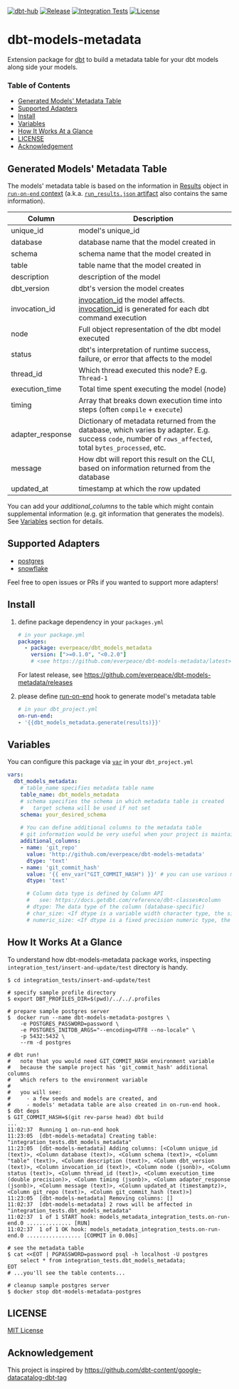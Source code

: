 [![dbt-hub](https://img.shields.io/badge/dbt--hub-dbt--models--metadata-brightgreen)](https://hub.getdbt.com/everpeace/dbt_models_metadata/latest/)
[![Release](https://img.shields.io/github/v/release/everpeace/dbt-models-metadata?include_prereleases&sort=semver)](https://github.com/everpeace/dbt-models-metadata/releases)
[![Integration Tests](https://github.com/everpeace/dbt-models-metadata/actions/workflows/ci.yml/badge.svg)](https://github.com/everpeace/dbt-models-metadata/actions)
[![License](https://img.shields.io/github/license/everpeace/dbt-models-metadata)](#license)
# dbt-models-metadata <!-- omit in toc -->

Extension package for [dbt][dbt] to build a metadata table for your dbt models along side your models.

### Table of Contents <!-- omit in toc -->

- [Generated Models' Metadata Table](#generated-models-metadata-table)
- [Supported Adapters](#supported-adapters)
- [Install](#install)
- [Variables](#variables)
- [How It Works At a Glance](#how-it-works-at-a-glance)
- [LICENSE](#license)
- [Acknowledgement](#acknowledgement)

## Generated Models' Metadata Table

The models' metadata table is based on the information in [Results][results] object in [`run-on-end` context][run-on-end-ctx] (a.k.a. [`run_results.json` artifact]([run-results-json]) also contains the same information).

| Column           | Description                                                                                                                                               |
| ---------------- | --------------------------------------------------------------------------------------------------------------------------------------------------------- |
| unique_id        | model's unique_id                                                                                                                                         |
| database         | database name that the model created in                                                                                                                   |
| schema           | schema name that the model created in                                                                                                                     |
| table            | table name that the model created in                                                                                                                      |
| description      | description of the model                                                                                                                                  |
| dbt_version      | dbt's version the model creates                                                                                                                           |
| invocation_id    | [invocation_id][invocation-id] the model affects. [invocation_id][invocation-id] is generated for each dbt command execution                              |
| node             | Full object representation of the dbt model executed                                                                                                      |
| status           | dbt's interpretation of runtime success, failure, or error that affects to the model                                                                      |
| thread_id        | Which thread executed this node? E.g. `Thread-1`                                                                                                          |
| execution_time   | Total time spent executing the model (node)                                                                                                               |
| timing           | Array that breaks down execution time into steps (often `compile` + `execute`)                                                                            |
| adapter_response | Dictionary of metadata returned from the database, which varies by adapter. E.g. success `code`, number of `rows_affected`, total `bytes_processed`, etc. |
| message          | How dbt will report this result on the CLI, based on information returned from the database                                                               |
| updated_at       | timestamp at which the row updated                                                                                                                        |

You can add your *additional_columns* to the table which might contain supplemental information (e.g. git information that generates the models).  See [Variables](#variables) section for details.

## Supported Adapters

- [postgres](https://pypi.org/project/dbt-postgres/)
- [snowflake](https://pypi.org/project/dbt-snowflake/)

Feel free to open issues or PRs if you wanted to support more adapters!

## Install

1. define package dependency in your `packages.yml`

    ```yaml
    # in your package.yml
    packages:
      - package: everpeace/dbt_models_metadata
        version: [">=0.1.0", "<0.2.0"]
        # <see https://github.com/everpeace/dbt-models-metadata/latest> for the latest version tag
    ```

    For latest release, see https://github.com/everpeace/dbt-models-metadata/releases

2. please define [run-on-end] hook to generate model's metadata table

    ```yaml
    # in your dbt_project.yml
    on-run-end:
    - '{{dbt_models_metadata.generate(results)}}'
    ```

## Variables

You can configure this package via [`var`][var] in your `dbt_project.yml`

```yaml
vars:
  dbt_models_metadata:
    # table_name specifies metadata table name
    table_name: dbt_models_metadata
    # schema specifies the schema in which metadata table is created
    #   target schema will be used if not set
    schema: your_desired_schema
    
    # You can define additional columns to the metadata table
    # git information would be very useful when your project is maintained by git
    additional_columns:
    - name: 'git_repo'
      value: 'http://github.com/everpeace/dbt-models-metadata'
      dtype: 'text'
    - name: 'git_commit_hash'
      value: '{{ env_var("GIT_COMMIT_HASH") }}' # you can use various macro here
      dtype: 'text'

      # Column data type is defined by Column API
      #   see: https://docs.getdbt.com/reference/dbt-classes#column
      # dtype: The data type of the column (database-specific)
      # char_size: <If dtype is a variable width character type, the size of the column, or else None>
      # numeric_size: <If dtype is a fixed precision numeric type, the size of the column, or else None>
```

## How It Works At a Glance

To understand how dbt-models-metadata package works, inspecting `integration_test/insert-and-update/test` directory is handy.

```shell
$ cd integration_tests/insert-and-update/test

# specify sample profile directory
$ export DBT_PROFILES_DIR=$(pwd)/../../.profiles

# prepare sample postgres server
$  docker run --name dbt-models-metadata-postgres \
    -e POSTGRES_PASSWORD=password \
    -e POSTGRES_INITDB_ARGS="--encoding=UTF8 --no-locale" \
    -p 5432:5432 \
    --rm -d postgres

# dbt run!
#   note that you would need GIT_COMMIT_HASH environment variable
#   because the sample project has 'git_commit_hash' additional columns 
#   which refers to the environment variable
#   
#   you will see:
#     - a few seeds and models are created, and
#     - models' metadata table are also created in on-run-end hook.
$ dbt deps
$ GIT_COMMIT_HASH=$(git rev-parse head) dbt build
...
11:02:37  Running 1 on-run-end hook
11:23:05  [dbt-models-metadata] Creating table: "integration_tests.dbt_models_metadata"
11:23:05  [dbt-models-metadata] Adding columns: [<Column unique_id (text)>, <Column database (text)>, <Column schema (text)>, <Column "table" (text)>, <Column description (text)>, <Column dbt_version (text)>, <Column invocation_id (text)>, <Column node (jsonb)>, <Column status (text)>, <Column thread_id (text)>, <Column execution_time (double precision)>, <Column timing (jsonb)>, <Column adapter_response (jsonb)>, <Column message (text)>, <Column updated_at (timestamptz)>, <Column git_repo (text)>, <Column git_commit_hash (text)>]
11:23:05  [dbt-models-metadata] Removing columns: []
11:02:37  [dbt-models-metadata] 2 rows will be affected in "integration_tests.dbt_models_metadata"
11:02:37  1 of 1 START hook: models_metadata_integration_tests.on-run-end.0 .............. [RUN]
11:02:37  1 of 1 OK hook: models_metadata_integration_tests.on-run-end.0 ................. [COMMIT in 0.00s]

# see the metadata table
$ cat <<EOT | PGPASSWORD=password psql -h localhost -U postgres
    select * from integration_tests.dbt_models_metadata;
EOT
# ...you'll see the table contents...

# cleanup sample postgres server
$ docker stop dbt-models-metadata-postgres
```

## LICENSE

[MIT License](./LICENSE)

## Acknowledgement

This project is inspired by https://github.com/dbt-content/google-datacatalog-dbt-tag

[dbt]: https://docs.getdbt.com/
[run-on-end]: https://docs.getdbt.com/reference/project-configs/on-run-start-on-run-end
[var]: https://docs.getdbt.com/reference/dbt-jinja-functions/var
[run-on-end-ctx]: https://docs.getdbt.com/reference/dbt-jinja-functions/on-run-end-context
[results]: https://docs.getdbt.com/reference/dbt-jinja-functions/on-run-end-context#results
[run-results-json]: https://docs.getdbt.com/reference/artifacts/run-results-json
[invocation-id]: https://docs.getdbt.com/reference/dbt-jinja-functions/invocation_id
